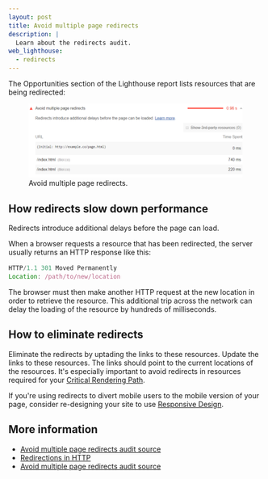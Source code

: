 ```yaml
---
layout: post
title: Avoid multiple page redirects
description: |
  Learn about the redirects audit.
web_lighthouse:
  - redirects
---
```



The Opportunities section of the Lighthouse report
lists resources that are being redirected:

<figure class="w-figure">
  <img class="w-screenshot w-screenshot--filled" src="redirects.png" alt="">
  <figcaption class="w-figcaption">
    Avoid multiple page redirects.
  </figcaption>
</figure>

## How redirects slow down performance

Redirects introduce additional delays before the page can load.

When a browser requests a resource that has been redirected,
the server usually returns an HTTP response like this:

```js
HTTP/1.1 301 Moved Permanently
Location: /path/to/new/location
```

The browser must then make another HTTP request at the new location
in order to retrieve the resource.
This additional trip across the network can delay the loading
of the resource by hundreds of milliseconds.

## How to eliminate redirects

Eliminate the redirects by uptading the links to these resources.
Update the links to these resources.
The links should point to the current locations of the resources.
It's especially important to avoid redirects in resources
required for your [Critical Rendering Path](https://developers.google.com/web/fundamentals/performance/critical-rendering-path/).

If you're using redirects to divert mobile users to the mobile version of your page,
consider re-designing your site to use
[Responsive Design](https://developers.google.com/web/fundamentals/design-and-ux/responsive/).

## More information

- [Avoid multiple page redirects audit source](https://developers.google.com/web/tools/lighthouse/audits/redirects)
- [Redirections in HTTP](https://developer.mozilla.org/en-US/docs/Web/HTTP/Redirections)
- [Avoid multiple page redirects audit source](https://github.com/GoogleChrome/lighthouse/blob/master/lighthouse-core/audits/redirects.js)
